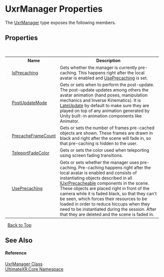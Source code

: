 # UxrManager Properties
 

The <a href="T_UltimateXR_Core_UxrManager">UxrManager</a> type exposes the following members.


## Properties
&nbsp;<table><tr><th></th><th>Name</th><th>Description</th></tr><tr><td>![Public property](media/pubproperty.gif "Public property")</td><td><a href="P_UltimateXR_Core_UxrManager_IsPrecaching">IsPrecaching</a></td><td>
Gets whether the manager is currently pre-caching. This happens right after the local avatar is enabled and <a href="P_UltimateXR_Core_UxrManager_UsePrecaching">UsePrecaching</a> is set.</td></tr><tr><td>![Public property](media/pubproperty.gif "Public property")</td><td><a href="P_UltimateXR_Core_UxrManager_PostUpdateMode">PostUpdateMode</a></td><td>
Gets or sets when to perform the post-update. The post-update updates among others the avatar animation (hand poses, manipulation mechanics and Inverse Kinematics). It is <a href="T_UltimateXR_Core_UxrPostUpdateMode">LateUpdate</a> by default to make sure they are played on top of any animation generated by Unity built-in animation components like Animator.</td></tr><tr><td>![Public property](media/pubproperty.gif "Public property")</td><td><a href="P_UltimateXR_Core_UxrManager_PrecacheFrameCount">PrecacheFrameCount</a></td><td>
Gets or sets the number of frames pre-cached objects are shown. These frames are drawn in black and right after the scene will fade in, so that pre-caching is hidden to the user.</td></tr><tr><td>![Public property](media/pubproperty.gif "Public property")</td><td><a href="P_UltimateXR_Core_UxrManager_TeleportFadeColor">TeleportFadeColor</a></td><td>
Gets or sets the color used when teleporting using screen fading transitions.</td></tr><tr><td>![Public property](media/pubproperty.gif "Public property")</td><td><a href="P_UltimateXR_Core_UxrManager_UsePrecaching">UsePrecaching</a></td><td>
Gets or sets whether the manager uses pre-caching. Pre-caching happens right after the local avatar is enabled and consists of instantiating objects described in all <a href="T_UltimateXR_Core_Caching_IUxrPrecacheable">IUxrPrecacheable</a> components in the scene. These objects are placed right in front of the camera while it is faded black, so that they can't be seen, which forces their resources to be loaded in order to reduce hiccups when they need to be instantiated during the session. After that they are deleted and the scene is faded in.</td></tr></table>&nbsp;
<a href="#uxrmanager-properties">Back to Top</a>

## See Also


#### Reference
<a href="T_UltimateXR_Core_UxrManager">UxrManager Class</a><br /><a href="N_UltimateXR_Core">UltimateXR.Core Namespace</a><br />
